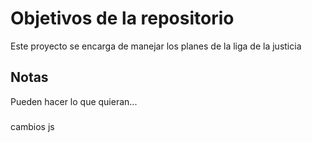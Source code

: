 # Objetivos de la repositorio

Este proyecto se encarga de manejar los planes de la liga de la justicia


## Notas
Pueden hacer lo que quieran...

###
cambios js
